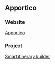 ## Apportico

### Website

[Apportico](https://www.apportico.com)


### Project

[Smart itinerary builder](https://www.wandio.org)
